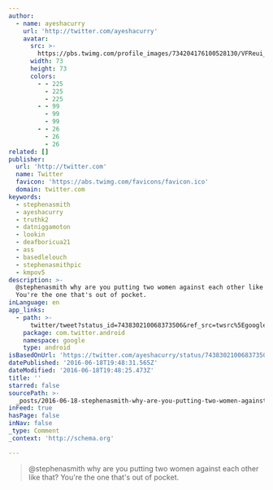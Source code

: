 ```yaml
---
author:
  - name: ayeshacurry
    url: 'http://twitter.com/ayeshacurry'
    avatar:
      src: >-
        https://pbs.twimg.com/profile_images/734204176100528130/VFReui_d_bigger.jpg
      width: 73
      height: 73
      colors:
        - - 225
          - 225
          - 225
        - - 99
          - 99
          - 99
        - - 26
          - 26
          - 26
related: []
publisher:
  url: 'http://twitter.com'
  name: Twitter
  favicon: 'https://abs.twimg.com/favicons/favicon.ico'
  domain: twitter.com
keywords:
  - stephenasmith
  - ayeshacurry
  - truthk2
  - datniggamoton
  - lookin
  - deafboricua21
  - ass
  - basedlelouch
  - stephenasmithpic
  - kmpov5
description: >-
  @stephenasmith why are you putting two women against each other like that?
  You're the one that's out of pocket.
inLanguage: en
app_links:
  - path: >-
      twitter/tweet?status_id=743830210068373506&ref_src=twsrc%5Egoogle%7Ctwcamp%5Eandroidseo%7Ctwgr%5Estatus%7Ctwterm%5E743830210068373506
    package: com.twitter.android
    namespace: google
    type: android
isBasedOnUrl: 'https://twitter.com/ayeshacurry/status/743830210068373506'
datePublished: '2016-06-18T19:48:31.565Z'
dateModified: '2016-06-18T19:48:25.473Z'
title: ''
starred: false
sourcePath: >-
  _posts/2016-06-18-stephenasmith-why-are-you-putting-two-women-against-each-ot.md
inFeed: true
hasPage: false
inNav: false
_type: Comment
_context: 'http://schema.org'

---
```

> @stephenasmith why are you putting two women against each other like that? You're the one that's out of pocket.